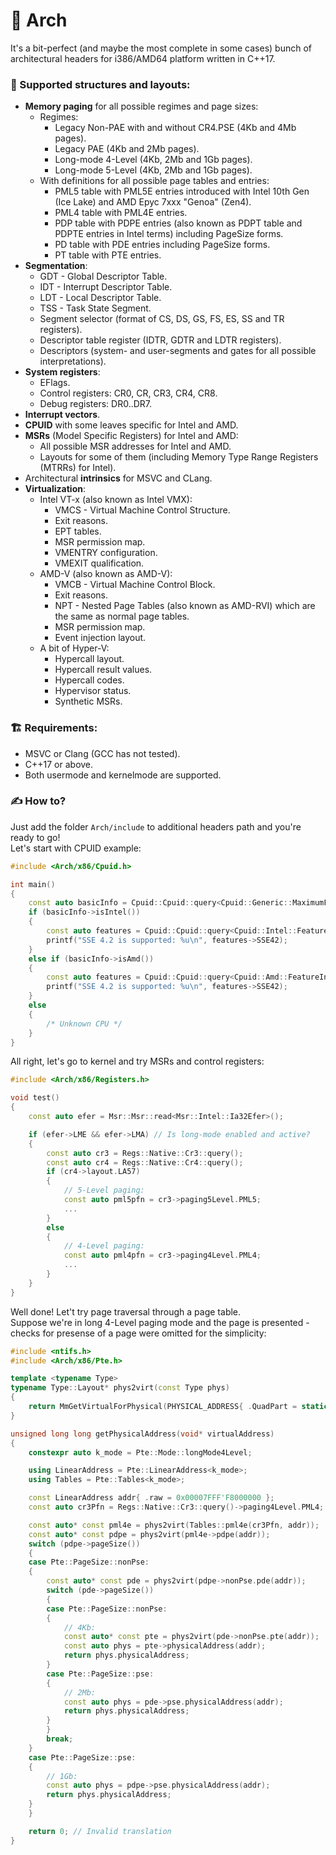# 🧩 Arch
It's a bit-perfect (and maybe the most complete in some cases) bunch of architectural headers for i386/AMD64 platform written in C++17.

### 📜 Supported structures and layouts:
* **Memory paging** for all possible regimes and page sizes:
  - Regimes:
    - Legacy Non-PAE with and without CR4.PSE (4Kb and 4Mb pages).
    - Legacy PAE (4Kb and 2Mb pages).
    - Long-mode 4-Level (4Kb, 2Mb and 1Gb pages).
    - Long-mode 5-Level (4Kb, 2Mb and 1Gb pages).  
  - With definitions for all possible page tables and entries:
    - PML5 table with PML5E entries introduced with Intel 10th Gen (Ice Lake) and AMD Epyc 7xxx "Genoa" (Zen4).
    - PML4 table with PML4E entries.
    - PDP table with PDPE entries (also known as PDPT table and PDPTE entries in Intel terms) including PageSize forms.
    - PD table with PDE entries including PageSize forms.
    - PT table with PTE entries.
* **Segmentation**:
  - GDT - Global Descriptor Table.
  - IDT - Interrupt Descriptor Table.
  - LDT - Local Descriptor Table.
  - TSS - Task State Segment.
  - Segment selector (format of CS, DS, GS, FS, ES, SS and TR registers).
  - Descriptor table register (IDTR, GDTR and LDTR registers).
  - Descriptors (system- and user-segments and gates for all possible interpretations).
* **System registers**:
  - EFlags.
  - Control registers: CR0, CR, CR3, CR4, CR8.
  - Debug registers: DR0..DR7.
* **Interrupt vectors**.
* **CPUID** with some leaves specific for Intel and AMD.
* **MSRs** (Model Specific Registers) for Intel and AMD:
  - All possible MSR addresses for Intel and AMD.
  - Layouts for some of them (including Memory Type Range Registers (MTRRs) for Intel).
* Architectural **intrinsics** for MSVC and CLang.
* **Virtualization**:
  - Intel VT-x (also known as Intel VMX):
    - VMCS - Virtual Machine Control Structure.
    - Exit reasons.
    - EPT tables.
    - MSR permission map.
    - VMENTRY configuration.
    - VMEXIT qualification.
  - AMD-V (also known as AMD-V):
    - VMCB - Virtual Machine Control Block.
    - Exit reasons.
    - NPT - Nested Page Tables (also known as AMD-RVI) which are the same as normal page tables.
    - MSR permission map.
    - Event injection layout.
  - A bit of Hyper-V:
    - Hypercall layout.
    - Hypercall result values.
    - Hypercall codes.
    - Hypervisor status.
    - Synthetic MSRs.


### 🏗️ Requirements:
  * MSVC or Clang (GCC has not tested).
  * C++17 or above.
  * Both usermode and kernelmode are supported.

### ✍️ How to?
Just add the folder `Arch/include` to additional headers path and you're ready to go!  
Let's start with CPUID example:
```cpp
#include <Arch/x86/Cpuid.h>

int main()
{
    const auto basicInfo = Cpuid::Cpuid::query<Cpuid::Generic::MaximumFunctionNumberAndVendorId>();
    if (basicInfo->isIntel())
    {
        const auto features = Cpuid::Cpuid::query<Cpuid::Intel::FeatureInformation>();
        printf("SSE 4.2 is supported: %u\n", features->SSE42);
    }
    else if (basicInfo->isAmd())
    {
        const auto features = Cpuid::Cpuid::query<Cpuid::Amd::FeatureInformation>();
        printf("SSE 4.2 is supported: %u\n", features->SSE42);
    }
    else
    {
        /* Unknown CPU */
    }
}
```

All right, let's go to kernel and try MSRs and control registers:
```cpp
#include <Arch/x86/Registers.h>

void test()
{
    const auto efer = Msr::Msr::read<Msr::Intel::Ia32Efer>();

    if (efer->LME && efer->LMA) // Is long-mode enabled and active?
    {
        const auto cr3 = Regs::Native::Cr3::query();
        const auto cr4 = Regs::Native::Cr4::query();
        if (cr4->layout.LA57)
        {
            // 5-Level paging:
            const auto pml5pfn = cr3->paging5Level.PML5;
            ...
        }
        else
        {
            // 4-Level paging:
            const auto pml4pfn = cr3->paging4Level.PML4;
            ...
        }
    }
}
```

 
Well done! Let't try page traversal through a page table.  
Suppose we're in long 4-Level paging mode and the page is presented - checks for presense of a page were omitted for the simplicity:
```cpp
#include <ntifs.h>
#include <Arch/x86/Pte.h>

template <typename Type>
typename Type::Layout* phys2virt(const Type phys)
{
    return MmGetVirtualForPhysical(PHYSICAL_ADDRESS{ .QuadPart = static_cast<long long>(phys); });
}

unsigned long long getPhysicalAddress(void* virtualAddress)
{
    constexpr auto k_mode = Pte::Mode::longMode4Level;

    using LinearAddress = Pte::LinearAddress<k_mode>;
    using Tables = Pte::Tables<k_mode>;

    const LinearAddress addr{ .raw = 0x00007FFF'F8000000 };
    const auto cr3Pfn = Regs::Native::Cr3::query()->paging4Level.PML4;

    const auto* const pml4e = phys2virt(Tables::pml4e(cr3Pfn, addr));
    const auto* const pdpe = phys2virt(pml4e->pdpe(addr));
    switch (pdpe->pageSize())
    {
    case Pte::PageSize::nonPse:
    {
        const auto* const pde = phys2virt(pdpe->nonPse.pde(addr));
        switch (pde->pageSize())
        {
        case Pte::PageSize::nonPse:
        {
            // 4Kb:
            const auto* const pte = phys2virt(pde->nonPse.pte(addr));
            const auto phys = pte->physicalAddress(addr);
            return phys.physicalAddress;
        }
        case Pte::PageSize::pse:
        {
            // 2Mb:
            const auto phys = pde->pse.physicalAddress(addr);
            return phys.physicalAddress;
        }
        }
        break;
    }
    case Pte::PageSize::pse:
    {
        // 1Gb:
        const auto phys = pdpe->pse.physicalAddress(addr);
        return phys.physicalAddress;
    }
    }

    return 0; // Invalid translation
}
```
